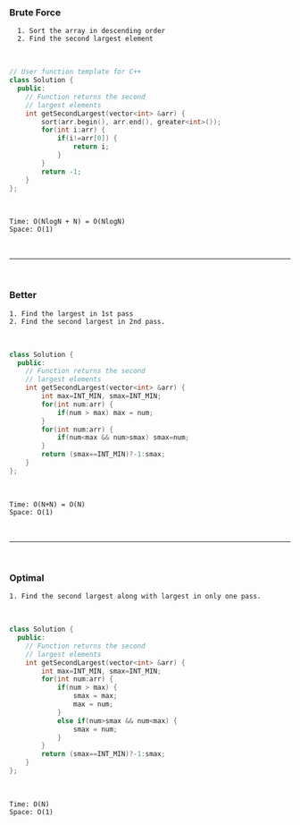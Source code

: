 ### Brute Force

      1. Sort the array in descending order
      2. Find the second largest element
<br>

```cpp
// User function template for C++
class Solution {
  public:
    // Function returns the second
    // largest elements
    int getSecondLargest(vector<int> &arr) {
        sort(arr.begin(), arr.end(), greater<int>());
        for(int i:arr) {
            if(i!=arr[0]) {
                return i;
            }
        }
        return -1;
    }
};
```
<br>

    Time: O(NlogN + N) = O(NlogN)
    Space: O(1)

<br>

---

<br>

### Better

    1. Find the largest in 1st pass
    2. Find the second largest in 2nd pass.

<br>

```cpp
class Solution {
  public:
    // Function returns the second
    // largest elements
    int getSecondLargest(vector<int> &arr) {
        int max=INT_MIN, smax=INT_MIN;
        for(int num:arr) {
            if(num > max) max = num;
        }
        for(int num:arr) {
            if(num<max && num>smax) smax=num;
        }
        return (smax==INT_MIN)?-1:smax;
    }
};
```
<br>

    Time: O(N+N) = O(N)
    Space: O(1)

<br>

---

<br>

### Optimal

    1. Find the second largest along with largest in only one pass.
    
<br>

```cpp
class Solution {
  public:
    // Function returns the second
    // largest elements
    int getSecondLargest(vector<int> &arr) {
        int max=INT_MIN, smax=INT_MIN;
        for(int num:arr) {
            if(num > max) {
                smax = max;
                max = num;
            }
            else if(num>smax && num<max) {
                smax = num;
            }
        }
        return (smax==INT_MIN)?-1:smax;
    }
};
```

<br>

    Time: O(N)
    Space: O(1)

<br>

